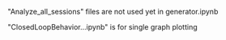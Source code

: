 "Analyze_all_sessions" files are not used yet in generator.ipynb

"ClosedLoopBehavior...ipynb" is for single graph plotting
